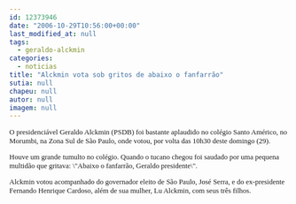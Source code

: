 ```yaml
---
id: 12373946
date: "2006-10-29T10:56:00+00:00"
last_modified_at: null
tags:
  - geraldo-alckmin
categories:
  - noticias
title: "Alckmin vota sob gritos de abaixo o fanfarrão"
sutia: null
chapeu: null
autor: null
imagem: null
---
```

<p><FONT size=2></p>
<p><P><FONT face=Verdana>O presidenciável Geraldo Alckmin (PSDB) foi bastante aplaudido no colégio Santo Américo, no Morumbi, na Zona Sul de São Paulo, onde votou, por volta das 10h30 deste domingo (29).</FONT></P></p>
<p><P><FONT face=Verdana>Houve um grande tumulto no colégio. Quando o tucano chegou foi saudado por uma pequena multidão que gritava: \"Abaixo o fanfarrão, Geraldo presidente\".</FONT></P></p>
<p><P><FONT face=Verdana>Alckmin&nbsp;votou acompanhado do governador eleito de São Paulo, José Serra, e do ex-presidente Fernando Henrique Cardoso, além de sua mulher, Lu Alckmin, com seus três filhos.</FONT></P></FONT> </p>
